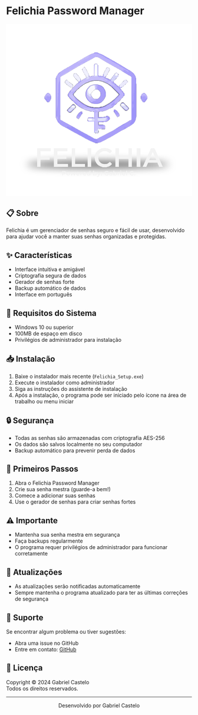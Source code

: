 # Felichia Password Manager

<p align="center">
  <img src="felichia/src/assets/felichia_logo.png" alt="Felichia Logo" width="600"/>
</p>

## 📋 Sobre
Felichia é um gerenciador de senhas seguro e fácil de usar, desenvolvido para ajudar você a manter suas senhas organizadas e protegidas.

## ✨ Características
- Interface intuitiva e amigável
- Criptografia segura de dados
- Gerador de senhas forte
- Backup automático de dados
- Interface em português

## 🔧 Requisitos do Sistema
- Windows 10 ou superior
- 100MB de espaço em disco
- Privilégios de administrador para instalação

## 📥 Instalação
1. Baixe o instalador mais recente (`Felichia_Setup.exe`)
2. Execute o instalador como administrador
3. Siga as instruções do assistente de instalação
4. Após a instalação, o programa pode ser iniciado pelo ícone na área de trabalho ou menu iniciar

## 🔒 Segurança
- Todas as senhas são armazenadas com criptografia AES-256
- Os dados são salvos localmente no seu computador
- Backup automático para prevenir perda de dados

## 🚀 Primeiros Passos
1. Abra o Felichia Password Manager
2. Crie sua senha mestra (guarde-a bem!)
3. Comece a adicionar suas senhas
4. Use o gerador de senhas para criar senhas fortes

## ⚠️ Importante
- Mantenha sua senha mestra em segurança
- Faça backups regularmente
- O programa requer privilégios de administrador para funcionar corretamente

## 🔄 Atualizações
- As atualizações serão notificadas automaticamente
- Sempre mantenha o programa atualizado para ter as últimas correções de segurança

## 🤝 Suporte
Se encontrar algum problema ou tiver sugestões:
- Abra uma issue no GitHub
- Entre em contato: [GitHub](https://github.com/gacastelo)

## 📄 Licença
Copyright © 2024 Gabriel Castelo  
Todos os direitos reservados.

---

<p align="center">
  Desenvolvido por Gabriel Castelo
</p>

